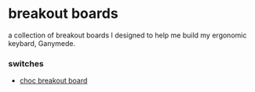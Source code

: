 # breakout boards

a collection of breakout boards I designed to help me build my ergonomic keybard, Ganymede.

### switches

- [choc breakout board](./switches/choc)
